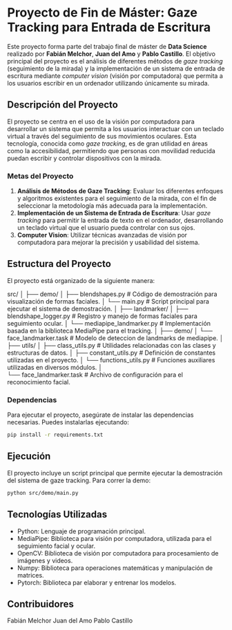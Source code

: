 # Proyecto de Fin de Máster: Gaze Tracking para Entrada de Escritura

Este proyecto forma parte del trabajo final de máster de **Data Science** realizado por **Fabián Melchor**, **Juan del Amo** y **Pablo Castillo**. El objetivo principal del proyecto es el análisis de diferentes métodos de *gaze tracking* (seguimiento de la mirada) y la implementación de un sistema de entrada de escritura mediante *computer vision* (visión por computadora) que permita a los usuarios escribir en un ordenador utilizando únicamente su mirada.

## Descripción del Proyecto

El proyecto se centra en el uso de la visión por computadora para desarrollar un sistema que permita a los usuarios interactuar con un teclado virtual a través del seguimiento de sus movimientos oculares. Esta tecnología, conocida como *gaze tracking*, es de gran utilidad en áreas como la accesibilidad, permitiendo que personas con movilidad reducida puedan escribir y controlar dispositivos con la mirada.

### Metas del Proyecto

1. **Análisis de Métodos de Gaze Tracking**: Evaluar los diferentes enfoques y algoritmos existentes para el seguimiento de la mirada, con el fin de seleccionar la metodología más adecuada para la implementación.
2. **Implementación de un Sistema de Entrada de Escritura**: Usar *gaze tracking* para permitir la entrada de texto en el ordenador, desarrollando un teclado virtual que el usuario pueda controlar con sus ojos.
3. **Computer Vision**: Utilizar técnicas avanzadas de visión por computadora para mejorar la precisión y usabilidad del sistema.

## Estructura del Proyecto

El proyecto está organizado de la siguiente manera:

src/
│
├── demo/
│   ├── blendshapes.py          # Código de demostración para visualización de formas faciales.
│   └── main.py                 # Script principal para ejecutar el sistema de demostración.
│
├── landmarker/
│   ├── blendshape_logger.py    # Registro y manejo de formas faciales para seguimiento ocular.
│   └── mediapipe_landmarker.py # Implementación basada en la biblioteca MediaPipe para el tracking.
│
├── demo/
│   └── face_landmarker.task    # Modelo de deteccion de landmarks de mediapipe.
│
├── utils/
│   ├── class_utils.py          # Utilidades relacionadas con las clases y estructuras de datos.
│   ├── constant_utils.py       # Definición de constantes utilizadas en el proyecto.
│   └── functions_utils.py      # Funciones auxiliares utilizadas en diversos módulos.
│   
└── face_landmarker.task        # Archivo de configuración para el reconocimiento facial.

### Dependencias

Para ejecutar el proyecto, asegúrate de instalar las dependencias necesarias. Puedes instalarlas ejecutando:

```bash
pip install -r requirements.txt
```

## Ejecución

El proyecto incluye un script principal que permite ejecutar la demostración del sistema de gaze tracking. Para correr la demo:

```bash
python src/demo/main.py
```

## Tecnologías Utilizadas

- Python: Lenguaje de programación principal.
- MediaPipe: Biblioteca para visión por computadora, utilizada para el seguimiento facial y ocular.
- OpenCV: Biblioteca de visión por computadora para procesamiento de imágenes y videos.
- Numpy: Biblioteca para operaciones matemáticas y manipulación de matrices.
- Pytorch: Biblioteca par elaborar y entrenar los modelos.

## Contribuidores
Fabián Melchor
Juan del Amo
Pablo Castillo

